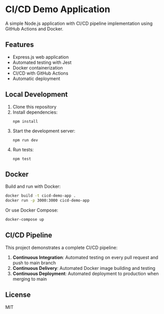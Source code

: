 # CI/CD Demo Application

A simple Node.js application with CI/CD pipeline implementation using GitHub Actions and Docker.

## Features

- Express.js web application
- Automated testing with Jest
- Docker containerization
- CI/CD with GitHub Actions
- Automatic deployment

## Local Development

1. Clone this repository
2. Install dependencies:
   ```
   npm install
   ```
3. Start the development server:
   ```
   npm run dev
   ```
4. Run tests:
   ```
   npm test
   ```

## Docker

Build and run with Docker:

```bash
docker build -t cicd-demo-app .
docker run -p 3000:3000 cicd-demo-app
```

Or use Docker Compose:

```bash
docker-compose up
```

## CI/CD Pipeline

This project demonstrates a complete CI/CD pipeline:

1. **Continuous Integration**: Automated testing on every pull request and push to main branch
2. **Continuous Delivery**: Automated Docker image building and testing
3. **Continuous Deployment**: Automated deployment to production when merging to main

## License

MIT
